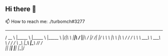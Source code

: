 ## Hi there 👋


📫 How to reach me: ./turbomch#3277


  _____      ________      ________      ________  
 / __  \    |\_____  \    |\_____  \    |\_____  \ 
|\/_|\  \   \|____|\ /_   \|____|\ /_    \|___/  /|
\|/ \ \  \        \|\  \        \|\  \       /  / /
     \ \  \      __\_\  \      __\_\  \     /  / / 
      \ \__\    |\_______\    |\_______\   /__/ /  
       \|__|    \|_______|    \|_______|   |__|/   
                                                   
